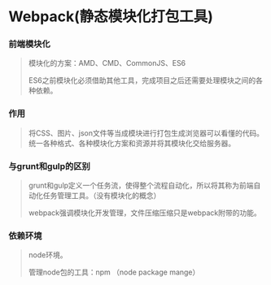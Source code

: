 # Webpack(静态模块化打包工具)

### 前端模块化

> 模块化的方案：AMD、CMD、CommonJS、ES6
>
> ES6之前模块化必须借助其他工具，完成项目之后还需要处理模块之间的各种依赖。

### 作用

> 将CSS、图片、json文件等当成模块进行打包生成浏览器可以看懂的代码。统一各种格式、各种模块化方案和资源并将其模块化交给服务器。

### 与grunt和gulp的区别

> grunt和gulp定义一个任务流，使得整个流程自动化，所以将其称为前端自动化任务管理工具。（没有模块化的概念）
>
> webpack强调模块化开发管理，文件压缩压缩只是webpack附带的功能。

### 依赖环境

> node环境。
>
> 管理node包的工具：npm   （node package mange）